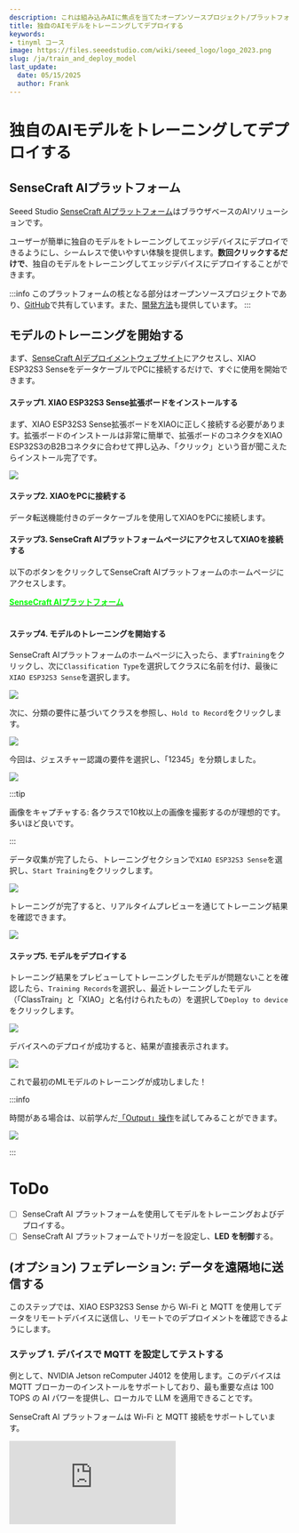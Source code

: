 ```yaml
---
description: これは組み込みAIに焦点を当てたオープンソースプロジェクト/プラットフォームです。
title: 独自のAIモデルをトレーニングしてデプロイする
keywords:
- tinyml コース
image: https://files.seeedstudio.com/wiki/seeed_logo/logo_2023.png
slug: /ja/train_and_deploy_model
last_update:
  date: 05/15/2025
  author: Frank
---
```



# 独自のAIモデルをトレーニングしてデプロイする

## SenseCraft AIプラットフォーム

Seeed Studio [SenseCraft AIプラットフォーム](https://sensecraft.seeed.cc/ai/#/model)はブラウザベースのAIソリューションです。

ユーザーが簡単に独自のモデルをトレーニングしてエッジデバイスにデプロイできるようにし、シームレスで使いやすい体験を提供します。**数回クリックするだけで**、独自のモデルをトレーニングしてエッジデバイスにデプロイすることができます。

:::info
このプラットフォームの核となる部分はオープンソースプロジェクトであり、[GitHub](https://github.com/Seeed-Studio/ModelAssistant)で共有しています。また、[開発方法](/ja/ModelAssistant_Introduce_Overview)も提供しています。
:::

## モデルのトレーニングを開始する

まず、[SenseCraft AIデプロイメントウェブサイト](https://sensecraft.seeed.cc/ai/#/device/local?time=1724577953974)にアクセスし、XIAO ESP32S3 SenseをデータケーブルでPCに接続するだけで、すぐに使用を開始できます。

#### ステップ1. XIAO ESP32S3 Sense拡張ボードをインストールする

まず、XIAO ESP32S3 Sense拡張ボードをXIAOに正しく接続する必要があります。拡張ボードのインストールは非常に簡単で、拡張ボードのコネクタをXIAO ESP32S3のB2Bコネクタに合わせて押し込み、「クリック」という音が聞こえたらインストール完了です。

<div style={{textAlign:'center'}}><img src="https://files.seeedstudio.com/wiki/SeeedStudio-XIAO-ESP32S3/img/61.gif" style={{width:500, height:'auto'}}/></div>

#### ステップ2. XIAOをPCに接続する

データ転送機能付きのデータケーブルを使用してXIAOをPCに接続します。

#### ステップ3. SenseCraft AIプラットフォームページにアクセスしてXIAOを接続する

以下のボタンをクリックしてSenseCraft AIプラットフォームのホームページにアクセスします。

<div class="get_one_now_container" style={{textAlign: 'center'}}>
	<a class="get_one_now_item" href="https://sensecraft.seeed.cc/ai/#/home" target="_blank" rel="noopener noreferrer"><strong><span><font color={'FFFFFF'} size={"2"}>SenseCraft AIプラットフォーム</font></span></strong></a>
</div><br />

#### ステップ4. モデルのトレーニングを開始する

SenseCraft AIプラットフォームのホームページに入ったら、まず`Training`をクリックし、次に`Classification Type`を選択してクラスに名前を付け、最後に`XIAO ESP32S3 Sense`を選択します。

<div style={{textAlign:'center'}}><img src="https://files.seeedstudio.com/wiki/tinyml-topic/trainingmodel/1.png" style={{width:800, height:'auto'}}/></div>

次に、分類の要件に基づいてクラスを参照し、`Hold to Record`をクリックします。

<div style={{textAlign:'center'}}><img src="https://files.seeedstudio.com/wiki/tinyml-topic/trainingmodel/2.png" style={{width:800, height:'auto'}}/></div>

今回は、ジェスチャー認識の要件を選択し、「12345」を分類しました。

<div style={{textAlign:'center'}}><img src="https://files.seeedstudio.com/wiki/tinyml-topic/trainingmodel/3.png" style={{width:800, height:'auto'}}/></div>

:::tip

画像をキャプチャする: 各クラスで10枚以上の画像を撮影するのが理想的です。多いほど良いです。

:::

データ収集が完了したら、トレーニングセクションで`XIAO ESP32S3 Sense`を選択し、`Start Training`をクリックします。

<div style={{textAlign:'center'}}><img src="https://files.seeedstudio.com/wiki/tinyml-topic/trainingmodel/4.png" style={{width:800, height:'auto'}}/></div>

トレーニングが完了すると、リアルタイムプレビューを通じてトレーニング結果を確認できます。

<div style={{textAlign:'center'}}><img src="https://files.seeedstudio.com/wiki/tinyml-topic/trainingmodel/5.png" style={{width:800, height:'auto'}}/></div>

#### ステップ5. モデルをデプロイする

トレーニング結果をプレビューしてトレーニングしたモデルが問題ないことを確認したら、`Training Records`を選択し、最近トレーニングしたモデル（「ClassTrain」と「XIAO」と名付けられたもの）を選択して`Deploy to device`をクリックします。

<div style={{textAlign:'center'}}><img src="https://files.seeedstudio.com/wiki/tinyml-topic/trainingmodel/6.png" style={{width:800, height:'auto'}}/></div>

デバイスへのデプロイが成功すると、結果が直接表示されます。

<div style={{textAlign:'center'}}><img src="https://files.seeedstudio.com/wiki/tinyml-topic/trainingmodel/7.gif" style={{width:800, height:'auto'}}/></div>

これで最初のMLモデルのトレーニングが成功しました！

:::info

時間がある場合は、以前学んだ[「Output」操作](https://wiki.seeedstudio.com/ja/sscma/#2-sensecraft-triggers---do-a-simple-feedback-action)を試してみることができます。

<div style={{textAlign:'center'}}><img src="https://files.seeedstudio.com/wiki/tinyml-topic/trainingmodel/8.png" style={{width:800, height:'auto'}}/></div>

:::

# ToDo
- [ ] SenseCraft AI プラットフォームを使用してモデルをトレーニングおよびデプロイする。
- [ ] SenseCraft AI プラットフォームでトリガーを設定し、**LED を制御**する。

## (オプション) フェデレーション: データを遠隔地に送信する

このステップでは、XIAO ESP32S3 Sense から Wi-Fi と MQTT を使用してデータをリモートデバイスに送信し、リモートでのデプロイメントを確認できるようにします。

### ステップ 1. デバイスで MQTT を設定してテストする

例として、NVIDIA Jetson reComputer J4012 を使用します。このデバイスは MQTT ブローカーのインストールをサポートしており、最も重要な点は 100 TOPS の AI パワーを提供し、ローカルで LLM を適用できることです。

SenseCraft AI プラットフォームは Wi-Fi と MQTT 接続をサポートしています。

<iframe width={800} height={480} src="https://www.youtube.com/embed/-KAyUHzRxHc" title="Unboxing & Plug in reComputer J4012 - Powered by NVIDIA Jetson Orin NX" frameBorder={0} allow="accelerometer; autoplay; clipboard-write; encrypted-media; gyroscope; picture-in-picture; web-share" referrerPolicy="strict-origin-when-cross-origin" allowFullScreen />

まず、MQTT ブローカー (Mosquitto) をインストールし、MQTT サーバーを設定します。

```
sudo apt-get update
sudo apt-get install mosquitto
```

これで reComputer (Linux) に Mosquitto のインストールが完了します。

次に以下のコマンドを実行します：

```
sudo service mosquitto start
```

これで Mosquitto を開始します。

その後、以下のコマンドを実行して Mosquitto がアクティブ化されているか確認します：

```
sudo service mosquitto status
```

![image](https://fabacademy.org/2024/labs/chaihuo/students/matthew-yu/assets/images/mqtt_docusaurus_xiao_1-3919de85499db74b41cf3057bcdfe6bd.png)

:::info
テスト:

トピックを作成/購読する場合：

```
mosquitto_sub -h localhost -t "LED"
```

データを送信/公開する場合：

```
mosquitto_pub -h localhost -t "LED" -m "1"
mosquitto_pub -h localhost -t "LED" -m "test"
```

結果を取得し、すべて正常に動作しているようです：

![image](https://fabacademy.org/2024/labs/chaihuo/students/matthew-yu/assets/images/mqtt_docusaurus_xiao_3-281bf87c08ecdb601595625229a7e1df.png)
:::

`localhost` は `192.168.66.184` (reComputer として) です：

![image](https://fabacademy.org/2024/labs/chaihuo/students/matthew-yu/assets/images/mqtt_docusaurus_xiao_2-8202adc158ca9aa540a264c288c431ed.jpg)

### ステップ 3. SenseCraft AI プラットフォームで XIAO ESP32S3 Sense を設定する

SenseCraft AI プラットフォームでは、「Configuration」ページを参照できます：

<div style={{textAlign:'center'}}><img src="https://files.seeedstudio.com/wiki/tinyml-topic/xiao_mqtt_1.png" style={{width:800, height:'auto'}}/></div>

:::info
- SSID: (MQTT デバイスと同じ Wi-Fi 名)
- Password: (MQTT デバイスの Wi-Fi パスワード)
- Encryption: AUTO
- MQTT: Yes
- Host: (MQTT デバイスの IP アドレス)
- Port: 1883

この例では、MQTT デバイスは上記の reComputer です。
:::

### ステップ 3. XIAO ESP32S3 Sense からデータを受信して表示する

受信部分では、以下のコマンドでクライアントをインストールできます：

```
pip install python-sscma
```

これは [sscma_micro](https://github.com/Seeed-Studio/sscma_micro) 用の統合クライアントであり、[SSCMA](https://github.com/Seeed-Studio/SSCMA) モデル用のサーバーとして機能するマイクロコントローラーです。

その後、以下のコマンドを使用してデータを受信します：

```
sscma.cli client --broker mqtt.broker.com --device device_id 
```

:::info
この場合、`mqtt.broker.com` は 192.168.66.184、`device_id` は SenseCraft AI プラットフォーム上の XIAO ESP32S3 Sense から取得します。
<div style={{textAlign:'center'}}><img src="https://files.seeedstudio.com/wiki/tinyml-topic/xiao_mqtt_2.png" style={{width:300, height:'auto'}}/></div>
:::

### ステップ 4. (近日公開) 複数の XIAO を 1 ページでフェデレーションする

### ステップ 5. (近日公開) XIAO から画像を自動的に監視するために LLM を有効化する